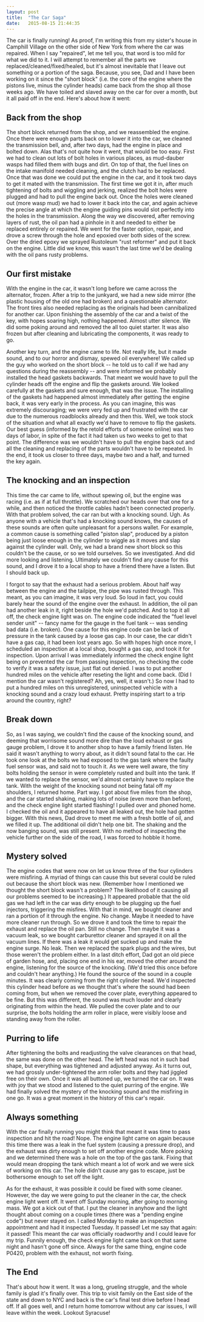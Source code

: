 ```yaml
---
layout: post
title:  "The Car Saga"
date:   2015-08-15 21:44:35
---
```


The car is finally running! As proof, I'm writing this from my sister's house in Camphill Village on the other side of New York from where the car was repaired. When I say "repaired", let me tell you, that word is too mild for what we did to it. I will attempt to remember all the parts we replaced/cleaned/fixed/healed, but it's almost inevitable that I leave out something or a portion of the saga. Because, you see, Dad and I have been working on it since the "short block" (i.e. the core of the engine where the pistons live, minus the cylinder heads) came back from the shop all those weeks ago. We have toiled and slaved away on the car for over a month, but it all paid off in the end. Here's about how it went:

## Back from the shop
The short block returned from the shop, and we reassembled the engine. Once there were enough parts back on to lower it into the car, we cleaned the transmission bell, and, after two days, had the engine in place and bolted down. Alas that's not quite how it went, that would be too easy. First we had to clean out lots of bolt holes in various places, as mud-dauber wasps had filled them with bugs and dirt. On top of that, the fuel lines on the intake manifold needed cleaning, and the clutch had to be replaced. Once that was done we could put the engine in the car, and it took two days to get it mated with the transmission. The first time we got it in, after much tightening of bolts and wiggling and jerking, realized the bolt holes were plugged and had to pull the engine back out. Once the holes were cleaned out (more wasp mud) we had to lower it back into the car, and again achieve the precise angle at which the engine guiding pins would slot perfectly into the holes in the transmission. Along the way we discovered, after removing layers of rust, the oil pan had a pinhole in it and needed to either be replaced entirely or repaired. We went for the faster option, repair, and drove a screw through the hole and epoxied over both sides of the screw. Over the dried epoxy we sprayed Rustoleum "rust reformer" and put it back on the engine. Little did we know, this wasn't the last time we'd be dealing with the oil pans rusty problems.

## Our first mistake
With the engine in the car, it wasn't long before we came across the alternator, frozen. After a trip to the junkyard, we had a new side mirror (the plastic housing of the old one had broken) and a questionable alternator. The front tires also needed replacing as the originals had been cannibalized for another car. Upon finishing the assembly of the car and a twist of the key, with hopes soaring high, nothing happened. Almost utter silence. We did some poking around and removed the all too quiet starter. It was also frozen but after cleaning and lubricating the components, it was ready to go.

Another key turn, and the engine came to life. Not really life, but it made sound, and to our horror and dismay, spewed oil everywhere! We called up the guy who worked on the short block -- he told us to call if we had any questions during the reassembly -- and were informed we probably installed the head gaskets backwards. That meant we would have to pull the cylinder heads off the engine and flip the gaskets around. We looked carefully at the gaskets and sure enough, that was the issue. The installing of the gaskets had happened almost immediately after getting the engine back, it was very early in the process. As you can imagine, this was extremely discouraging; we were very fed up and frustrated with the car due to the numerous roadblocks already and then this. Well, we took stock of the situation and what all exactly we'd have to remove to flip the gaskets. Our best guess (informed by the retold efforts of someone online) was two days of labor, in spite of the fact it had taken us two weeks to get to that point. The difference was we wouldn't have to pull the engine back out and all the cleaning and replacing of the parts wouldn't have to be repeated. In the end, it took us closer to three days, maybe two and a half, and turned the key again.

## The knocking and an inspection
This time the car came to life, without spewing oil, but the engine was racing (i.e. as if at full throttle). We scratched our heads over that one for a while, and then noticed the throttle cables hadn't been connected properly. With that problem solved, the car ran but with a knocking sound. Ugh. As anyone with a vehicle that's had a knocking sound knows, the causes of these sounds are often quite unpleasant for a persons wallet. For example, a common cause is something called "piston slap", produced by a piston being just loose enough in the cylinder to wiggle as it moves and slap against the cylinder wall. Only, we had a brand new short block so this couldn't be the cause, or so we told ourselves. So we investigated. And did more looking and listening. Ultimately we couldn't find any cause for this sound, and I drove it to a local shop to have a friend there have a listen. But I should back up.

I forgot to say that the exhaust had a serious problem. About half way between the engine and the tailpipe, the pipe was rusted through. This meant, as you can imagine, it was very loud. So loud in fact, you could barely hear the sound of the engine over the exhaust. In addition, the oil pan had another leak in it, right beside the hole we'd patched. And to top it all off, the check engine light was on. The engine code indicated the "fuel level sender unit" -- fancy name for the gauge in the fuel tank -- was sending bad data (i.e. broken). One cause for this engine code can be lack of pressure in the tank caused by a loose gas cap. In our case, the car didn't have a gas cap, it had been lost years ago. So with hopes high once more, I scheduled an inspection at a local shop, bought a gas cap, and took it for inspection. Upon arrival I was immediately informed the check engine light being on prevented the car from passing inspection, no checking the code to verify it was a safety issue, just flat out denied. I was to put another hundred miles on the vehicle after reseting the light and come back. (Did I mention the car wasn't registered? Ah, yes, well, it wasn't.) So now I had to put a hundred miles on this unregistered, uninspected vehicle with a knocking sound and a crazy loud exhaust. Pretty inspiring start to a trip around the country, right?

## Break down
So, as I was saying, we couldn't find the cause of the knocking sound, and deeming that worrisome sound more dire than the loud exhaust or gas gauge problem, I drove it to another shop to have a family friend listen. He said it wasn't anything to worry about, as it didn't sound fatal to the car. He took one look at the bolts we had exposed to the gas tank where the faulty fuel sensor was, and said not to touch it. As we were well aware, the tiny bolts holding the sensor in were completely rusted and built into the tank. If we wanted to replace the sensor, we'd almost certainly have to replace the tank. With the weight of the knocking sound not being fatal off my shoulders, I returned home. Part way. I got about five miles from the shop, and the car started shaking, making lots of noise (even more than before), and the check engine light started flashing! I pulled over and phoned home. I checked the oil and it appeared to have all leaked out, the hole had gotten bigger. With this news, Dad drove to meet me with a fresh bottle of oil, and we filled it up. The additional oil didn't help one bit. The shaking and the now banging sound, was still present. With no method of inspecting the vehicle further on the side of the road, I was forced to hobble it home.

## Mystery solved
The engine codes that were now on let us know three of the four cylinders were misfiring. A myriad of things can cause this but several could be ruled out because the short block was new. (Remember how I mentioned we thought the short block wasn't a problem? The likelihood of it causing all our problems seemed to be increasing.) It appeared probable that the old gas we had left in the car was dirty enough to be plugging up the fuel injectors, triggering the misfires. With that in mind, we bought cleaner and ran a portion of it through the engine. No change. Maybe it needed to have more cleaner run through. So we drove it and took the time to repair the exhaust and replace the oil pan. Still no change. Then maybe it was a vacuum leak, so we bought carburettor cleaner and sprayed it on all the vacuum lines. If there was a leak it would get sucked up and make the engine surge. No leak. Then we replaced the spark plugs and the wires, but those weren't the problem either. In a last ditch effort, Dad got an old piece of garden hose, and, placing one end in his ear, moved the other around the engine, listening for the source of the knocking. (We'd tried this once before and couldn't hear anything.) He found the source of the sound in a couple minutes. It was clearly coming from the right cylinder head. We'd inspected this cylinder head before as we thought that's where the sound had been coming from, but when we removed the cover plate, everything appeared to be fine. But this was different, the sound was much louder and clearly originating from within the head. We pulled the cover plate and to our surprise, the bolts holding the arm roller in place, were visibly loose and standing away from the roller.

## Purring to life
After tightening the bolts and readjusting the valve clearances on that head, the same was done on the other head. The left head was not in such bad shape, but everything was tightened and adjusted anyway. As it turns out, we had grossly under-tightened the arm roller bolts and they had jiggled free on their own. Once it was all buttoned up, we turned the car on. It was with joy that we stood and listened to the quiet purring of the engine. We had finally solved the mystery of the knocking sound and the misfiring in one go. It was a great moment in the history of this car's repair.

## Always something
With the car finally running you might think that meant it was time to pass inspection and hit the road! Nope. The engine light came on again because this time there was a leak in the fuel system (causing a pressure drop), and the exhaust was dirty enough to set off another engine code. More poking and we determined there was a hole on the top of the gas tank. Fixing that would mean dropping the tank which meant a lot of work and we were sick of working on this car. The hole didn't cause any gas to escape, just be bothersome enough to set off the light.

As for the exhaust, it was possible it could be fixed with some cleaner. However, the day we were going to put the cleaner in the car, the check engine light went off. It went off Sunday morning, after going to morning mass. We got a kick out of that. I put the cleaner in anyhow and the light thought about coming on a couple times (there was a "pending engine code") but never stayed on. I called Monday to make an inspection appointment and had it inspected Tuesday. It passed! Let me say that again: it passed! This meant the car was officially roadworthy and I could leave for my trip. Funnily enough, the check engine light came back on that same night and hasn't gone off since. Always for the same thing, engine code P0420, problem with the exhaust, not worth fixing.

## The End
That's about how it went. It was a long, grueling struggle, and the whole family is glad it's finally over. This trip to visit family on the East side of the state and down to NYC and back is the car's final test drive before I head off. If all goes well, and I return home tomorrow without any car issues, I will leave within the week. Lookout Syracuse!
